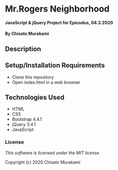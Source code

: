# Mr.Rogers Neighborhood

<!-- https://cheemurakami.github.io/Programming_Language_Suggester/ -->

#### JavaScript & jQuery Project for Epicodus, 04.3.2020

#### By **Chisato Murakami**

## Description

<!-- This is a site of simple questions to show off which programing language suits you using the technologies I learned during my second week at Epicodus. -->

## Setup/Installation Requirements

* Clone this repository
* Open index.html in a web browser

## Technologies Used

* HTML
* CSS
* Bootstrap 4.4.1
* jQuery 3.4.1
* JavaScript


### License

*This software is licensed under the MIT license*

Copyright (c) 2020 Chisato Murakami